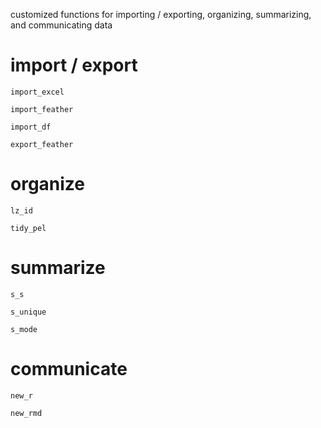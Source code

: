 customized functions for importing / exporting, organizing, summarizing, and communicating data

# import / export

`import_excel`

`import_feather`

`import_df`

`export_feather`

# organize

`lz_id`

`tidy_pel`

# summarize

`s_s`

`s_unique`

`s_mode`

# communicate

`new_r`

`new_rmd`


